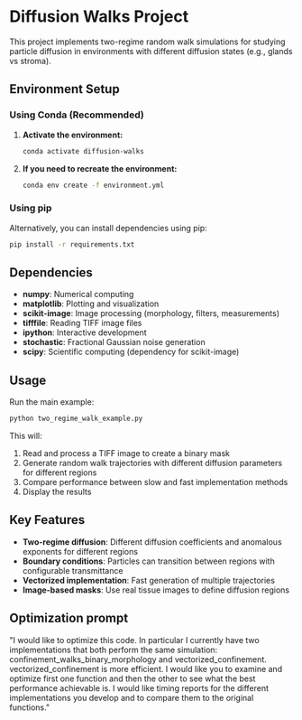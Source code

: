 # Diffusion Walks Project

This project implements two-regime random walk simulations for studying particle diffusion in environments with different diffusion states (e.g., glands vs stroma).

## Environment Setup

### Using Conda (Recommended)

1. **Activate the environment:**
   ```bash
   conda activate diffusion-walks
   ```

2. **If you need to recreate the environment:**
   ```bash
   conda env create -f environment.yml
   ```

### Using pip

Alternatively, you can install dependencies using pip:
```bash
pip install -r requirements.txt
```

## Dependencies

- **numpy**: Numerical computing
- **matplotlib**: Plotting and visualization
- **scikit-image**: Image processing (morphology, filters, measurements)
- **tifffile**: Reading TIFF image files
- **ipython**: Interactive development
- **stochastic**: Fractional Gaussian noise generation
- **scipy**: Scientific computing (dependency for scikit-image)

## Usage

Run the main example:
```bash
python two_regime_walk_example.py
```

This will:
1. Read and process a TIFF image to create a binary mask
2. Generate random walk trajectories with different diffusion parameters for different regions
3. Compare performance between slow and fast implementation methods
4. Display the results

## Key Features

- **Two-regime diffusion**: Different diffusion coefficients and anomalous exponents for different regions
- **Boundary conditions**: Particles can transition between regions with configurable transmittance
- **Vectorized implementation**: Fast generation of multiple trajectories
- **Image-based masks**: Use real tissue images to define diffusion regions


## Optimization prompt

"I would like to optimize this code. In particular I currently have two implementations that both perform the same simulation: confinement_walks_binary_morphology and vectorized_confinement. vectorized_confinement is more efficient. I would like you to examine and optimize first one function and then the other to see what the best performance achievable is. I would like timing reports for the different implementations you develop and to compare them to the original functions."
